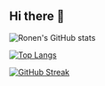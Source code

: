 ## Hi there 👋

![Ronen's GitHub stats](https://github-readme-stats.vercel.app/api?username=kovidgoyal&theme=dracula&show_icons=true&include_all_commits=true)

[![Top Langs](https://github-readme-stats.vercel.app/api/top-langs/?username=v3rron&layout=compact&theme=dracula)](https://github.com/anuraghazra/github-readme-stats)

[![GitHub Streak](https://github-readme-streak-stats-eight.vercel.app/?user=kovidgoyal&theme=dracula)](https://git.io/streak-stats)

<!--
**v3rron/v3rron** is a ✨ _special_ ✨ repository because its `README.md` (this file) appears on your GitHub profile.

Here are some ideas to get you started:

- 🔭 I’m currently working on ...
- 🌱 I’m currently learning ...
- 👯 I’m looking to collaborate on ...
- 🤔 I’m looking for help with ...
- 💬 Ask me about ...
- 📫 How to reach me: ...
- 😄 Pronouns: ...
- ⚡ Fun fact: ...
-->

